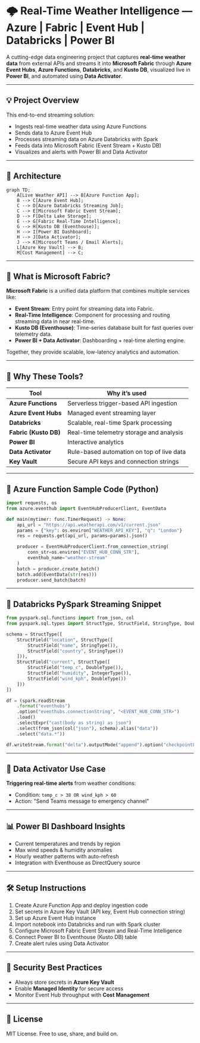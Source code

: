 
# 🌩️ Real-Time Weather Intelligence — Azure | Fabric | Event Hub | Databricks | Power BI

A cutting-edge data engineering project that captures **real-time weather data** from external APIs and streams it into **Microsoft Fabric** through **Azure Event Hubs**, **Azure Functions**, **Databricks**, and **Kusto DB**, visualized live in **Power BI**, and automated using **Data Activator**.

---

## 💡 Project Overview

This end-to-end streaming solution:
- Ingests real-time weather data using Azure Functions
- Sends data to Azure Event Hub
- Processes streaming data on Azure Databricks with Spark
- Feeds data into Microsoft Fabric (Event Stream + Kusto DB)
- Visualizes and alerts with Power BI and Data Activator

---

## 📐 Architecture

```mermaid
graph TD;
    A[Live Weather API] --> B[Azure Function App];
    B --> C[Azure Event Hub];
    C --> D[Azure Databricks Streaming Job];
    C --> E[Microsoft Fabric Event Stream];
    D --> F[Delta Lake Storage];
    E --> G[Fabric Real-Time Intelligence];
    G --> H[Kusto DB (Eventhouse)];
    H --> I[Power BI Dashboard];
    H --> J[Data Activator];
    J --> K[Microsoft Teams / Email Alerts];
    L[Azure Key Vault] --> B;
    M[Cost Management] --> C;
```

---

## 🔎 What is Microsoft Fabric?

**Microsoft Fabric** is a unified data platform that combines multiple services like:
- **Event Stream**: Entry point for streaming data into Fabric.
- **Real-Time Intelligence**: Component for processing and routing streaming data in near real-time.
- **Kusto DB (Eventhouse)**: Time-series database built for fast queries over telemetry data.
- **Power BI + Data Activator**: Dashboarding + real-time alerting engine.

Together, they provide scalable, low-latency analytics and automation.

---

## 🤖 Why These Tools?

| Tool                | Why it’s used                                                                 |
|---------------------|--------------------------------------------------------------------------------|
| **Azure Functions** | Serverless trigger-based API ingestion                                        |
| **Azure Event Hubs**| Managed event streaming layer                                                 |
| **Databricks**      | Scalable, real-time Spark processing                                          |
| **Fabric (Kusto DB)**| Real-time telemetry storage and analysis                                      |
| **Power BI**        | Interactive analytics                                                         |
| **Data Activator**  | Rule-based automation on top of live data                                     |
| **Key Vault**       | Secure API keys and connection strings                                        |

---

## 🧪 Azure Function Sample Code (Python)

```python
import requests, os
from azure.eventhub import EventHubProducerClient, EventData

def main(mytimer: func.TimerRequest) -> None:
    api_url = "https://api.weatherapi.com/v1/current.json"
    params = {"key": os.environ["WEATHER_API_KEY"], "q": "London"}
    res = requests.get(api_url, params=params).json()

    producer = EventHubProducerClient.from_connection_string(
        conn_str=os.environ["EVENT_HUB_CONN_STR"],
        eventhub_name="weather-stream"
    )
    batch = producer.create_batch()
    batch.add(EventData(str(res)))
    producer.send_batch(batch)
```

---

## 🔁 Databricks PySpark Streaming Snippet

```python
from pyspark.sql.functions import from_json, col
from pyspark.sql.types import StructType, StructField, StringType, DoubleType, IntegerType

schema = StructType([
    StructField("location", StructType([
        StructField("name", StringType()),
        StructField("country", StringType())
    ])),
    StructField("current", StructType([
        StructField("temp_c", DoubleType()),
        StructField("humidity", IntegerType()),
        StructField("wind_kph", DoubleType())
    ]))
])

df = (spark.readStream
    .format("eventhubs")
    .option("eventhubs.connectionString", "<EVENT_HUB_CONN_STR>")
    .load()
    .selectExpr("cast(body as string) as json")
    .select(from_json(col("json"), schema).alias("data"))
    .select("data.*"))

df.writeStream.format("delta").outputMode("append").option("checkpointLocation", "/tmp/chk").start("/mnt/delta/weather_data")
```

---

## 🚨 Data Activator Use Case

**Triggering real-time alerts** from weather conditions:

- Condition: `temp_c > 38 OR wind_kph > 60`
- Action: "Send Teams message to emergency channel"

---

## 📊 Power BI Dashboard Insights

- Current temperatures and trends by region
- Max wind speeds & humidity anomalies
- Hourly weather patterns with auto-refresh
- Integration with Eventhouse as DirectQuery source

---

## 🛠️ Setup Instructions

1. Create Azure Function App and deploy ingestion code
2. Set secrets in Azure Key Vault (API key, Event Hub connection string)
3. Set up Azure Event Hub instance
4. Import notebook into Databricks and run with Spark cluster
5. Configure Microsoft Fabric Event Stream and Real-Time Intelligence
6. Connect Power BI to Eventhouse (Kusto DB) table
7. Create alert rules using Data Activator

---

## 🔐 Security Best Practices

- Always store secrets in **Azure Key Vault**
- Enable **Managed Identity** for secure access
- Monitor Event Hub throughput with **Cost Management**

---

## 📄 License

MIT License. Free to use, share, and build on.
